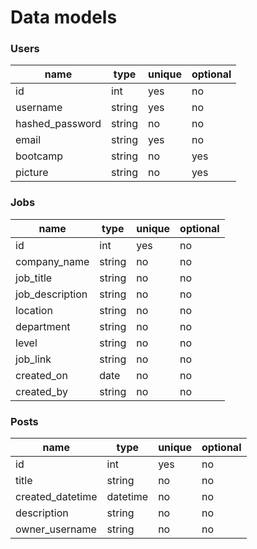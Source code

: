 # Data models



### Users

| name             | type   | unique | optional |
| ---------------- | ------ | ------ | -------- |
| id               | int    | yes    | no       |
| username         | string | yes    | no       |
| hashed_password  | string | no     | no       |
| email            | string | yes    | no       |
| bootcamp         | string | no     | yes      |
| picture          | string | no     | yes      |

### Jobs

| name             | type   | unique | optional |
| ---------------- | ------ | ------ | -------- |
| id               | int    | yes    | no       |
| company_name     | string | no     | no       |
| job_title        | string | no     | no       |
| job_description  | string | no     | no       |
| location         | string | no     | no       |
| department       | string | no     | no       |
| level            | string | no     | no       |
| job_link         | string | no     | no       |
| created_on       | date   | no     | no       |
| created_by       | string | no     | no       |

### Posts

| name             | type   | unique | optional |
| ---------------- | ------ | ------ | -------- |
| id               | int    | yes    | no       |
| title            | string | no     | no       |
| created_datetime | datetime | no     | no       |
| description      | string | no     | no       |
| owner_username   | string | no     | no       |
